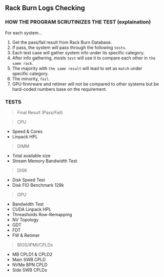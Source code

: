 ## Rack Burn Logs Checking

### HOW THE PROGRAM SCRUTINIZES THE TEST (explaination)

For each system...
1. Get the pass/fail result from Rack Burn Database.
2. If pass, the system will pass through the following `tests`.
3. Each test case will gather system info under its specific category.
4. After info gathering, mosts `test` will use it to compare each other in `the same rack`.
5. The majority with `the same result` will lead to set as `match` under specific category.
6. The minority, `fail`.
7. GPU firmrware and retimer will not be compared to other systems but be hard-coded numbers
    base on the requirement. 


### TESTS ###

> Final Result (Pass/Fail)

> CPU
- Speed & Cores
- Linpack HPL

> DIMM
- Total available size
- Stream Memory Bandwidth Test

> DISK
- Disk Speed Test
- Disk FIO Benchmark 128k

> GPU
- Bandwidth Test
- CUDA Linpack HPL
- Threasholds Row-Remapping
- NV Topology
- GDT
- FDT
- FW & Retimer

> BIOS/IPMI/CPLDs
- MB CPLD1 & CPLD2
- Main SWB CPLD
- NVMe BPN CPLD
- Side SWB CPLDs
